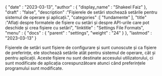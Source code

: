 {
  "date" : "2023-03-13",
  "author" : {
    "display_name" : "Shakeel Faiz"
},
  "draft" : "false",
  "description" :"Fișierele de setări stochează setările pentru sistemul de operare și aplicații.",
  "categories" :[ "fundamente" ],
  "title" :"Aflați despre formatele de fișiere cu setări și despre API-urile care pot deschide și crea fișiere cu setări",
  "linktitle" : "Settings File Formats",
  "menu" : {
    "docs" : {
      "parent" : "settings",
      "weight" : "24"
}
},
  "lastmod" : "2023-03-13"
}

Fișierele de setări sunt fișiere de configurare și sunt cunoscute și ca fișiere de preferințe, ele stochează setările atât pentru sistemul de operare, cât și pentru aplicații. Aceste fișiere nu sunt destinate accesului utilizatorului, ci sunt modificate de aplicația corespunzătoare atunci când preferințele programului sunt modificate.

